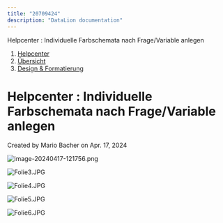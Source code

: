 ```yaml
---
title: "20709424"
description: "DataLion documentation"
---
```


Helpcenter : Individuelle Farbschemata nach Frage/Variable anlegen  

1.  [Helpcenter](index.html)
2.  [Übersicht](2982609.html)
3.  [Design & Formatierung](3407981.html)

# Helpcenter : Individuelle Farbschemata nach Frage/Variable anlegen

Created by Mario Bacher on Apr. 17, 2024

![image-20240417-121756.png](/img/20774969.png?width=760)

![Folie3.JPG](/img/20774977.jpg?width=760)

![Folie4.JPG](/img/20774983.jpg?width=760)

![Folie5.JPG](/img/20774989.jpg?width=760)

![Folie6.JPG](/img/20774995.jpg?width=760)